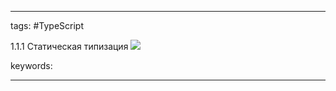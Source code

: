 ____

tags: #TypeScript 

1.1.1 Статическая типизация
![](https://www.youtube.com/watch?v=qYhsv6NrfVo) 

keywords:

_____

